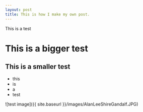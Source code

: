 ```yaml
---
layout: post
title: This is how I make my own post.
---
```


This is a test

# This is a bigger test

## This is a smaller test

* this
* is
* a 
* test

![test image]({{ site.baseurl }}/images/AlanLeeShireGandalf.JPG)
